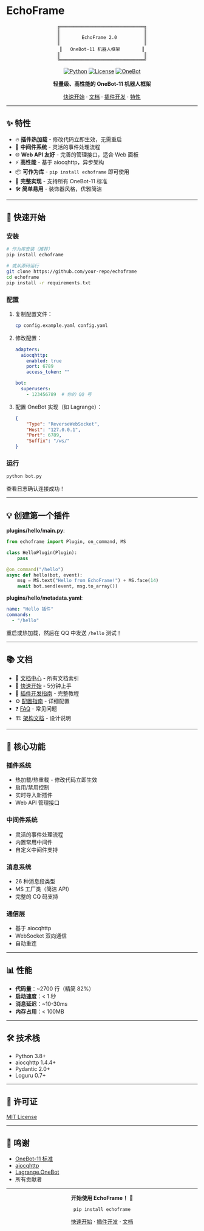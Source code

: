# EchoFrame

<div align="center">

```
╔═══════════════════════════════╗
║                               ║
║        EchoFrame 2.0          ║
║                               ║
║   OneBot-11 机器人框架        ║
║                               ║
╚═══════════════════════════════╝
```

[![Python](https://img.shields.io/badge/Python-3.8+-blue.svg)](https://www.python.org/)
[![License](https://img.shields.io/badge/License-MIT-green.svg)](LICENSE)
[![OneBot](https://img.shields.io/badge/OneBot-11-black.svg)](https://github.com/botuniverse/onebot-11)

**轻量级、高性能的 OneBot-11 机器人框架**

[快速开始](#快速开始) · [文档](docs/README.md) · [插件开发](PLUGIN_DEVELOPMENT_GUIDE.md) · [特性](#特性)

</div>

---

## ✨ 特性

- 🔥 **插件热加载** - 修改代码立即生效，无需重启
- 🎨 **中间件系统** - 灵活的事件处理流程
- 🌐 **Web API 友好** - 完善的管理接口，适合 Web 面板
- ⚡ **高性能** - 基于 aiocqhttp，异步架构
- 📦 **可作为库** - `pip install echoframe` 即可使用
- 💬 **完整实现** - 支持所有 OneBot-11 标准
- 🛠️ **简单易用** - 装饰器风格，优雅简洁

---

## 🚀 快速开始

### 安装

```bash
# 作为库安装（推荐）
pip install echoframe

# 或从源码运行
git clone https://github.com/your-repo/echoframe
cd echoframe
pip install -r requirements.txt
```

### 配置

1. 复制配置文件：
   ```bash
   cp config.example.yaml config.yaml
   ```

2. 修改配置：
   ```yaml
   adapters:
     aiocqhttp:
       enabled: true
       port: 6789
       access_token: ""
   
   bot:
     superusers:
       - 123456789  # 你的 QQ 号
   ```

3. 配置 OneBot 实现（如 Lagrange）：
   ```json
   {
       "Type": "ReverseWebSocket",
       "Host": "127.0.0.1",
       "Port": 6789,
       "Suffix": "/ws/"
   }
   ```

### 运行

```bash
python bot.py
```

查看日志确认连接成功！

---

## 💡 创建第一个插件

**plugins/hello/main.py**:
```python
from echoframe import Plugin, on_command, MS

class HelloPlugin(Plugin):
    pass

@on_command("/hello")
async def hello(bot, event):
    msg = MS.text("Hello from EchoFrame!") + MS.face(14)
    await bot.send(event, msg.to_array())
```

**plugins/hello/metadata.yaml**:
```yaml
name: "Hello 插件"
commands:
  - "/hello"
```

重启或热加载，然后在 QQ 中发送 `/hello` 测试！

---

## 📚 文档

- 📖 [文档中心](docs/README.md) - 所有文档索引
- 🚀 [快速开始](docs/QUICK_START.md) - 5分钟上手
- 📝 [插件开发指南](PLUGIN_DEVELOPMENT_GUIDE.md) - 完整教程
- ⚙️ [配置指南](docs/CONFIG_GUIDE.md) - 详细配置
- ❓ [FAQ](docs/FAQ.md) - 常见问题
- 🏗️ [架构文档](docs/ARCHITECTURE.md) - 设计说明

---

## 🎯 核心功能

### 插件系统
- 热加载/热重载 - 修改代码立即生效
- 启用/禁用控制
- 实时导入新插件
- Web API 管理接口

### 中间件系统
- 灵活的事件处理流程
- 内置常用中间件
- 自定义中间件支持

### 消息系统
- 26 种消息段类型
- MS 工厂类（简洁 API）
- 完整的 CQ 码支持

### 通信层
- 基于 aiocqhttp
- WebSocket 双向通信
- 自动重连

---

## 📊 性能

- **代码量**：~2700 行（精简 82%）
- **启动速度**：< 1 秒
- **消息延迟**：~10-30ms
- **内存占用**：< 100MB

---

## 🛠️ 技术栈

- Python 3.8+
- aiocqhttp 1.4.4+
- Pydantic 2.0+
- Loguru 0.7+

---

## 📄 许可证

[MIT License](LICENSE)

---

## 🙏 鸣谢

- [OneBot-11 标准](https://github.com/botuniverse/onebot-11)
- [aiocqhttp](https://github.com/nonebot/aiocqhttp)
- [Lagrange.OneBot](https://github.com/LagrangeDev/Lagrange.Core)
- 所有贡献者

---

<div align="center">

**开始使用 EchoFrame！** 🚀

`pip install echoframe`

[快速开始](docs/QUICK_START.md) · [插件开发](PLUGIN_DEVELOPMENT_GUIDE.md) · [文档](docs/README.md)

</div>

